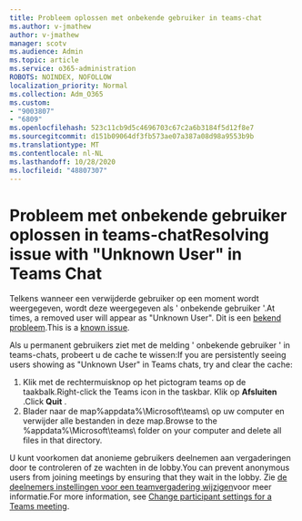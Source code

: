 ```yaml
---
title: Probleem oplossen met onbekende gebruiker in teams-chat
ms.author: v-jmathew
author: v-jmathew
manager: scotv
ms.audience: Admin
ms.topic: article
ms.service: o365-administration
ROBOTS: NOINDEX, NOFOLLOW
localization_priority: Normal
ms.collection: Adm_O365
ms.custom:
- "9003807"
- "6809"
ms.openlocfilehash: 523c11cb9d5c4696703c67c2a6b3184f5d12f8e7
ms.sourcegitcommit: d151b09064df3fb573ae07a387a08d98a9553b9b
ms.translationtype: MT
ms.contentlocale: nl-NL
ms.lasthandoff: 10/28/2020
ms.locfileid: "48807307"
---
```

# <a name="resolving-issue-with-unknown-user-in-teams-chat"></a><span data-ttu-id="d6500-102">Probleem met onbekende gebruiker oplossen in teams-chat</span><span class="sxs-lookup"><span data-stu-id="d6500-102">Resolving issue with "Unknown User" in Teams Chat</span></span>

<span data-ttu-id="d6500-103">Telkens wanneer een verwijderde gebruiker op een moment wordt weergegeven, wordt deze weergegeven als ' onbekende gebruiker '.</span><span class="sxs-lookup"><span data-stu-id="d6500-103">At times, a removed user will appear as "Unknown User".</span></span> <span data-ttu-id="d6500-104">Dit is een [bekend probleem](https://docs.microsoft.com/microsoftteams/troubleshoot/known-issues/removed-user-appears-as-unknown).</span><span class="sxs-lookup"><span data-stu-id="d6500-104">This is a [known issue](https://docs.microsoft.com/microsoftteams/troubleshoot/known-issues/removed-user-appears-as-unknown).</span></span>

<span data-ttu-id="d6500-105">Als u permanent gebruikers ziet met de melding ' onbekende gebruiker ' in teams-chats, probeert u de cache te wissen:</span><span class="sxs-lookup"><span data-stu-id="d6500-105">If you are persistently seeing users showing as "Unknown User" in Teams chats, try and clear the cache:</span></span>

1.  <span data-ttu-id="d6500-106">Klik met de rechtermuisknop op het pictogram teams op de taakbalk.</span><span class="sxs-lookup"><span data-stu-id="d6500-106">Right-click the Teams icon in the taskbar.</span></span> <span data-ttu-id="d6500-107">Klik op  **Afsluiten** .</span><span class="sxs-lookup"><span data-stu-id="d6500-107">Click  **Quit** .</span></span>
2.  <span data-ttu-id="d6500-108">Blader naar de map%appdata%\Microsoft\teams\ op uw computer en verwijder alle bestanden in deze map.</span><span class="sxs-lookup"><span data-stu-id="d6500-108">Browse to the %appdata%\Microsoft\teams\ folder on your computer and delete all files in that directory.</span></span>

<span data-ttu-id="d6500-109">U kunt voorkomen dat anonieme gebruikers deelnemen aan vergaderingen door te controleren of ze wachten in de lobby.</span><span class="sxs-lookup"><span data-stu-id="d6500-109">You can prevent anonymous users from joining meetings by ensuring that they wait in the lobby.</span></span> <span data-ttu-id="d6500-110">Zie [de deelnemers instellingen voor een teamvergadering wijzigen](https://support.microsoft.com/office/change-participant-settings-for-a-teams-meeting-53261366-dbd5-45f9-aae9-a70e6354f88e)voor meer informatie.</span><span class="sxs-lookup"><span data-stu-id="d6500-110">For more information, see [Change participant settings for a Teams meeting](https://support.microsoft.com/office/change-participant-settings-for-a-teams-meeting-53261366-dbd5-45f9-aae9-a70e6354f88e).</span></span>
